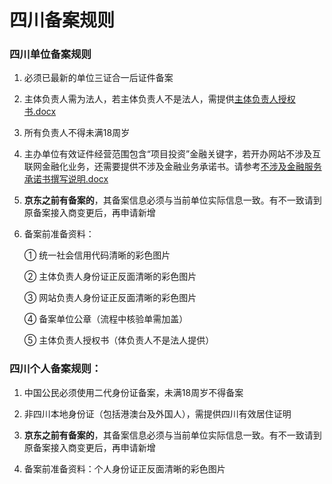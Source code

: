 # 四川备案规则

### 四川单位备案规则

1. 必须已最新的单位三证合一后证件备案

2. 主体负责人需为法人，若主体负责人不是法人，需提供[主体负责人授权书.docx](https://badownload.s3.cn-north-1.jdcloud-oss.com/buchongziliao/sichuan/shouquanshu.doc)

3. 所有负责人不得未满18周岁

4. 主办单位有效证件经营范围包含“项目投资”金融关键字，若开办网站不涉及互联网金融化业务，还需要提供不涉及金融业务承诺书。请参考[不涉及金融服务承诺书撰写说明.docx](https://badownload.s3.cn-north-1.jdcloud-oss.com/buchongziliao/sichuan/shouquanshu.doc)

5. **京东之前有备案的**，其备案信息必须与当前单位实际信息一致。有不一致请到原备案接入商变更后，再申请新增

6. 备案前准备资料：

   ① 统一社会信用代码清晰的彩色图片

   ② 主体负责人身份证正反面清晰的彩色图片
   
   ③ 网站负责人身份证正反面清晰的彩色图片

   ④ 备案单位公章（流程中核验单需加盖）
   
   ⑤ 主体负责人授权书（体负责人不是法人提供）

### 四川个人备案规则：

1. 中国公民必须使用二代身份证备案，未满18周岁不得备案

2. 非四川本地身份证（包括港澳台及外国人），需提供四川有效居住证明

3. **京东之前有备案的**，其备案信息必须与当前单位实际信息一致。有不一致请到原备案接入商变更后，再申请新增

4. 备案前准备资料：个人身份证正反面清晰的彩色图片
